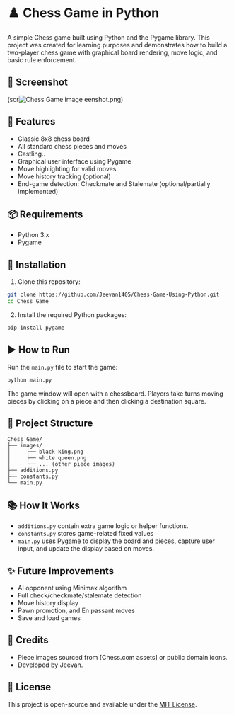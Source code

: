 # ♟️ Chess Game in Python

A simple Chess game built using Python and the Pygame library. This project was created for learning purposes and demonstrates how to build a two-player chess game with graphical board rendering, move logic, and basic rule enforcement.

## 📸 Screenshot

(scr![Chess Game image](https://github.com/user-attachments/assets/aaf32295-a429-417d-acdb-a7eabb5e8db6)
eenshot.png)

## 📖 Features

- Classic 8x8 chess board
- All standard chess pieces and moves
- Castling..
- Graphical user interface using Pygame
- Move highlighting for valid moves
- Move history tracking (optional)
- End-game detection: Checkmate and Stalemate (optional/partially implemented)

## 📦 Requirements

- Python 3.x
- Pygame

## 🔧 Installation

1. Clone this repository:

```bash
git clone https://github.com/Jeevan1405/Chess-Game-Using-Python.git
cd Chess Game
```

2. Install the required Python packages:

```bash
pip install pygame
```

## ▶️ How to Run

Run the `main.py` file to start the game:

```bash
python main.py
```

The game window will open with a chessboard. Players take turns moving pieces by clicking on a piece and then clicking a destination square.

## 📁 Project Structure

```
Chess Game/
├── images/
│     ├── black king.png
│     ├── white queen.png
│     └── ... (other piece images)
├── additions.py
├── constants.py
└── main.py
```

## 📚 How It Works

- `additions.py` contain extra game logic or helper functions.
- `constants.py` stores game-related fixed values
- `main.py` uses Pygame to display the board and pieces, capture user input, and update the display based on moves.

## ✨ Future Improvements

- AI opponent using Minimax algorithm
- Full check/checkmate/stalemate detection
- Move history display
- Pawn promotion, and En passant moves
- Save and load games

## 🙌 Credits

- Piece images sourced from [Chess.com assets] or public domain icons.
- Developed by Jeevan.

## 📜 License

This project is open-source and available under the [MIT License](LICENSE).
